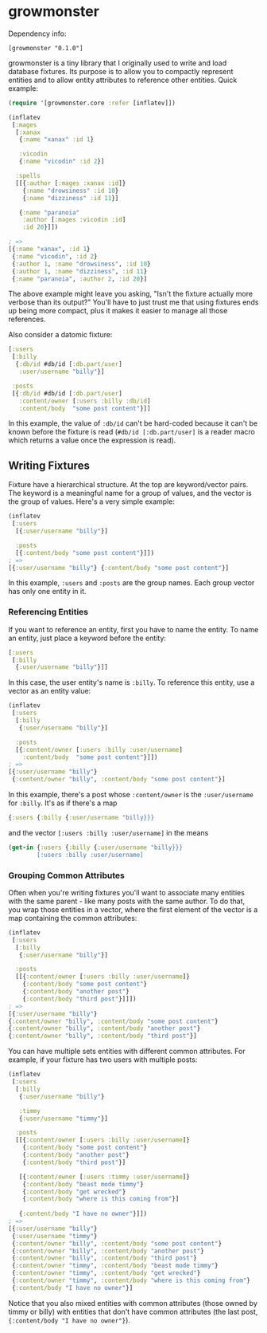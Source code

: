 # growmonster

Dependency info:

```
[growmonster "0.1.0"]
```

growmonster is a tiny library that I originally used to write and load
database fixtures. Its purpose is to allow you to compactly represent
entities and to allow entity attributes to reference other
entities. Quick example:

```clojure
(require '[growmonster.core :refer [inflatev]])

(inflatev
 [:mages
  [:xanax
   {:name "xanax" :id 1}

   :vicodin
   {:name "vicodin" :id 2}]

  :spells
  [[{:author [:mages :xanax :id]}
    {:name "drowsiness" :id 10}
    {:name "dizziness" :id 11}]

   {:name "paranoia"
    :author [:mages :vicodin :id]
    :id 20}]])

; =>
[{:name "xanax", :id 1}
 {:name "vicodin", :id 2}
 {:author 1, :name "drowsiness", :id 10}
 {:author 1, :name "dizziness", :id 11}
 {:name "paranoia", :author 2, :id 20}]
```

The above example might leave you asking, "Isn't the fixture actually
more verbose than its output?" You'll have to just trust me that using
fixtures ends up being more compact, plus it makes it easier to manage
all those references.

Also consider a datomic fixture:

```clojure
[:users
 [:billy
  {:db/id #db/id [:db.part/user]
   :user/username "billy"}]

 :posts
 [{:db/id #db/id [:db.part/user]
   :content/owner [:users :billy :db/id]
   :content/body  "some post content"}]]
```

In this example, the value of `:db/id` can't be hard-coded because it
can't be known before the fixture is read (`#db/id [:db.part/user]` is
a reader macro which returns a value once the expression is read).

## Writing Fixtures

Fixture have a hierarchical structure. At the top are keyword/vector
pairs. The keyword is a meaningful name for a group of values, and the
vector is the group of values. Here's a very simple example:

```clojure
(inflatev
 [:users
  [{:user/username "billy"}]

  :posts
  [{:content/body "some post content"}]])
; =>
[{:user/username "billy"} {:content/body "some post content"}]
```

In this example, `:users` and `:posts` are the group names. Each group
vector has only one entity in it.

### Referencing Entities

If you want to reference an entity, first you have to name the
entity. To name an entity, just place a keyword before the entity:

```clojure
[:users
 [:billy
  {:user/username "billy"}]]
```

In this case, the user entity's name is `:billy`. To reference this
entity, use a vector as an entity value:

```clojure
(inflatev
 [:users
  [:billy
   {:user/username "billy"}]

  :posts
  [{:content/owner [:users :billy :user/username]
    :content/body  "some post content"}]])
; =>
[{:user/username "billy"}
 {:content/owner "billy", :content/body "some post content"}]
```

In this example, there's a post whose `:content/owner` is the
`:user/username` for `:billy`. It's as if there's a map

```clojure
{:users {:billy {:user/username "billy}}}
```

and the vector `[:users :billy :user/username]` in the means

```clojure
(get-in {:users {:billy {:user/username "billy}}}
        [:users :billy :user/username]
```

### Grouping Common Attributes

Often when you're writing fixtures you'll want to associate many
entities with the same parent - like many posts with the same
author. To do that, you wrap those entities in a vector, where the
first element of the vector is a map containing the common attributes:


```clojure
(inflatev
 [:users
  [:billy
   {:user/username "billy"}]

  :posts
  [[{:content/owner [:users :billy :user/username]}
    {:content/body "some post content"}
    {:content/body "another post"}
    {:content/body "third post"}]]])
; =>
[{:user/username "billy"}
{:content/owner "billy", :content/body "some post content"}
{:content/owner "billy", :content/body "another post"}
{:content/owner "billy", :content/body "third post"}]
```

You can have multiple sets entities with different common
attributes. For example, if your fixture has two users with multiple
posts:

```clojure
(inflatev
 [:users
  [:billy
   {:user/username "billy"}

   :timmy
   {:user/username "timmy"}]

  :posts
  [[{:content/owner [:users :billy :user/username]}
    {:content/body "some post content"}
    {:content/body "another post"}
    {:content/body "third post"}]

   [{:content/owner [:users :timmy :user/username]}
    {:content/body "beast mode timmy"}
    {:content/body "get wrecked"}
    {:content/body "where is this coming from"}]
    
   {:content/body "I have no owner"}]])
; =>
[{:user/username "billy"}
 {:user/username "timmy"}
 {:content/owner "billy", :content/body "some post content"}
 {:content/owner "billy", :content/body "another post"}
 {:content/owner "billy", :content/body "third post"}
 {:content/owner "timmy", :content/body "beast mode timmy"}
 {:content/owner "timmy", :content/body "get wrecked"}
 {:content/owner "timmy", :content/body "where is this coming from"}
 {:content/body "I have no owner"}]
```

Notice that you also mixed entities with common attributes (those
owned by timmy or billy) with entities that don't have common
attributes (the last post, `{:content/body "I have no owner"}`).

